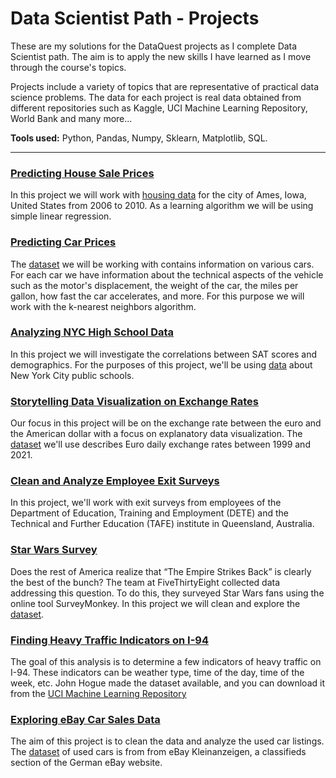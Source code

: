 # Data Scientist Path - Projects

These are my solutions for the DataQuest projects as I complete Data Scientist path. The aim is to apply the new skills I have learned as I move through the course's topics.

Projects include a variety of topics that are representative of practical data science problems. The data for each project is real data obtained from different repositories such as Kaggle, UCI Machine Learning Repository, World Bank and many more...

**Tools used:** Python, Pandas, Numpy, Sklearn, Matplotlib, SQL.
___
### [Predicting House Sale Prices](https://github.com/adrianstipanov/Data-Scientist/blob/master/Predicting%20House%20Sale%20Prices.ipynb)

In this project we will work with [housing data](datasets/AmesHousing.tsv) for the city of Ames, Iowa, United States from 2006 to 2010. As a learning algorithm we will be using simple linear regression.


### [Predicting Car Prices](https://github.com/adrianstipanov/Data-Scientist/blob/master/Predicting%20Car%20Prices.ipynb)

The [dataset](datasets/imports-85.data) we will be working with contains information on various cars. For each car we have information about the technical aspects of the vehicle such as the motor's displacement, the weight of the car, the miles per gallon, how fast the car accelerates, and more. For this purpose we will work with the k-nearest neighbors algorithm.

### [Analyzing NYC High School Data](https://github.com/adrianstipanov/Data-Scientist/blob/master/Analyzing%20NYC%20High%20School%20Data.ipynb)

In this project we will investigate the correlations between SAT scores and demographics. For the purposes of this project, we'll be using [data](datasets/schools) about New York City public schools. 

### [Storytelling Data Visualization on Exchange Rates](https://github.com/adrianstipanov/Data-Scientist/blob/master/Storytelling%20Data%20Visualization%20on%20Exchange%20Rates.ipynb)

Our focus in this project will be on the exchange rate between the euro and the American dollar with a focus on explanatory data visualization. The [dataset](https://www.kaggle.com/lsind18/euro-exchange-daily-rates-19992020) we'll use describes Euro daily exchange rates between 1999 and 2021.

### [Clean and Analyze Employee Exit Surveys](https://github.com/adrianstipanov/Data-Scientist/blob/master/Clean%20and%20Analyze%20Employee%20Exit%20Surveys.ipynb)

In this project, we'll work with exit surveys from employees of the Department of Education, Training and Employment (DETE) and the Technical and Further Education (TAFE) institute in Queensland, Australia.

### [Star Wars Survey](https://github.com/adrianstipanov/Data-Scientist/blob/master/Star%20Wars%20Survey.ipynb)

Does the rest of America realize that “The Empire Strikes Back” is clearly the best of the bunch?
The team at FiveThirtyEight collected data addressing this question. To do this, they surveyed Star Wars fans using the online tool SurveyMonkey.
In this project we will clean and explore the [dataset](datasets/star_wars.csv).

### [Finding Heavy Traffic Indicators on I-94](https://github.com/adrianstipanov/Data-Scientist/blob/master/Finding%20Heavy%20Traffic%20Indicators%20on%20I-94.ipynb)

The goal of this analysis is to determine a few indicators of heavy traffic on I-94. These indicators can be weather type, time of the day, time of the week, etc.
John Hogue made the dataset available, and you can download it from the [UCI Machine Learning Repository](https://archive.ics.uci.edu/ml/datasets/Metro+Interstate+Traffic+Volume)

### [Exploring eBay Car Sales Data](https://github.com/adrianstipanov/Data-Scientist/blob/master/Exploring%20eBay%20Car%20Sales%20Data.ipynb)

The aim of this project is to clean the data and analyze the used car listings. The [dataset](datasets/autos.csv) of used cars is from from eBay Kleinanzeigen, a classifieds section of the German eBay website.

